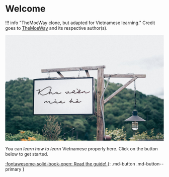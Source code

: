 # Welcome

!!! info "TheMoeWay clone, but adapted for Vietnamese learning."
    Credit goes to [TheMoeWay](http://learnjapanese.moe/) and its respective author(s).

![welcome](img/welcome.png)

You can *learn how to learn* Vietnamese properly here. Click on the button below to get started.
 
[:fontawesome-solid-book-open: Read the guide! ](guide.md){: .md-button .md-button--primary }  
